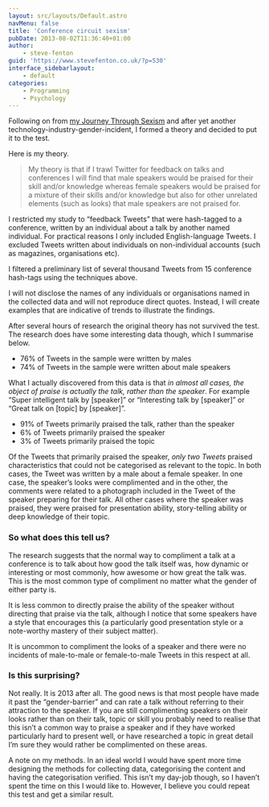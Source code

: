 ```yaml
---
layout: src/layouts/Default.astro
navMenu: false
title: 'Conference circuit sexism'
pubDate: 2013-08-02T11:36:40+01:00
author:
    - steve-fenton
guid: 'https://www.stevefenton.co.uk/?p=530'
interface_sidebarlayout:
    - default
categories:
    - Programming
    - Psychology
---
```


Following on from [my Journey Through Sexism](https://www.stevefenton.co.uk/2013/02/A-Journey-Through-Sexism/) and after yet another technology-industry-gender-incident, I formed a theory and decided to put it to the test.

Here is my theory.

> My theory is that if I trawl Twitter for feedback on talks and conferences I will find that male speakers would be praised for their skill and/or knowledge whereas female speakers would be praised for a mixture of their skills and/or knowledge but also for other unrelated elements (such as looks) that male speakers are not praised for.

I restricted my study to “feedback Tweets” that were hash-tagged to a conference, written by an individual about a talk by another named individual. For practical reasons I only included English-language Tweets. I excluded Tweets written about individuals on non-individual accounts (such as magazines, organisations etc).

I filtered a preliminary list of several thousand Tweets from 15 conference hash-tags using the techniques above.

I will not disclose the names of any individuals or organisations named in the collected data and will not reproduce direct quotes. Instead, I will create examples that are indicative of trends to illustrate the findings.

After several hours of research the original theory has not survived the test. The research does have some interesting data though, which I summarise below.

- 76% of Tweets in the sample were written by males
- 74% of Tweets in the sample were written about male speakers

What I actually discovered from this data is that *in almost all cases, the object of praise is actually the talk, rather than the speaker*. For example “Super intelligent talk by \[speaker\]” or “Interesting talk by \[speaker\]” or “Great talk on \[topic\] by \[speaker\]”.

- 91% of Tweets primarily praised the talk, rather than the speaker
- 6% of Tweets primarily praised the speaker
- 3% of Tweets primarily praised the topic

Of the Tweets that primarily praised the speaker, *only two Tweets* praised characteristics that could not be categorised as relevant to the topic. In both cases, the Tweet was written by a male about a female speaker. In one case, the speaker’s looks were complimented and in the other, the comments were related to a photograph included in the Tweet of the speaker preparing for their talk. All other cases where the speaker was praised, they were praised for presentation ability, story-telling ability or deep knowledge of their topic.

### So what does this tell us?

The research suggests that the normal way to compliment a talk at a conference is to talk about how good the talk itself was, how dynamic or interesting or most commonly, how awesome or how great the talk was. This is the most common type of compliment no matter what the gender of either party is.

It is less common to directly praise the ability of the speaker without directing that praise via the talk, although I notice that some speakers have a style that encourages this (a particularly good presentation style or a note-worthy mastery of their subject matter).

It is uncommon to compliment the looks of a speaker and there were no incidents of male-to-male or female-to-male Tweets in this respect at all.

### Is this surprising?

Not really. It is 2013 after all. The good news is that most people have made it past the “gender-barrier” and can rate a talk without referring to their attraction to the speaker. If you are still complimenting speakers on their looks rather than on their talk, topic or skill you probably need to realise that this isn’t a common way to praise a speaker and if they have worked particularly hard to present well, or have researched a topic in great detail I’m sure they would rather be complimented on these areas.

A note on my methods. In an ideal world I would have spent more time designing the methods for collecting data, categorising the content and having the categorisation verified. This isn’t my day-job though, so I haven’t spent the time on this I would like to. However, I believe you could repeat this test and get a similar result.
